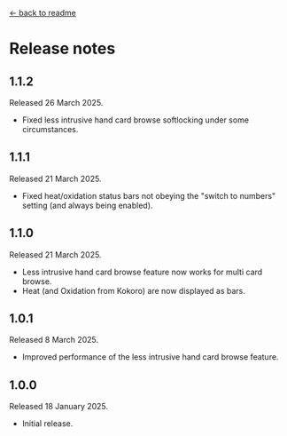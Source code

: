 [← back to readme](README.md)

# Release notes

## 1.1.2
Released 26 March 2025.

* Fixed less intrusive hand card browse softlocking under some circumstances.

## 1.1.1
Released 21 March 2025.

* Fixed heat/oxidation status bars not obeying the "switch to numbers" setting (and always being enabled).

## 1.1.0
Released 21 March 2025.

* Less intrusive hand card browse feature now works for multi card browse.
* Heat (and Oxidation from Kokoro) are now displayed as bars.

## 1.0.1
Released 8 March 2025.

* Improved performance of the less intrusive hand card browse feature.

## 1.0.0
Released 18 January 2025.

* Initial release.